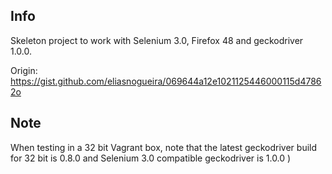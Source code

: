Info
----
Skeleton project to work with Selenium 3.0, Firefox 48 and geckodriver 1.0.0.

Origin: https://gist.github.com/eliasnogueira/069644a12e1021125446000115d47862o

Note 
----
When testing in a 32 bit Vagrant box, note that the latest geckodriver build for 32 bit is 0.8.0 
and Selenium 3.0 compatible geckodriver is 1.0.0 )
